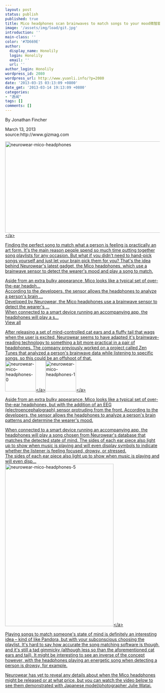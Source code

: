 ```yaml
---
layout: post
status: publish
published: true
title: Mico headphones scan brainwaves to match songs to your mood微智能耳机能扫描脑电波，为你找寻符合心情的歌曲
image: '/assets/img/load/git.jpg'
introduction: ''
main-class: ''
color: '#7D669E'
author:
  display_name: Honolily
  login: Honolily
  email: ''
  url: ''
author_login: Honolily
wordpress_id: 2080
wordpress_url: http://www.yuanli.info/?p=2080
date: '2013-03-15 03:13:09 +0800'
date_gmt: '2013-03-14 19:13:09 +0800'
categories:
- "逸闻"
tags: []
comments: []
---
```

<p>By Jonathan Fincher</p>
<p>March 13, 2013<br />
source:http:&#47;&#47;www.gizmag.com</p>
<p><a href="http:&#47;&#47;www.yuanli.info&#47;archives&#47;2080.html&#47;neurowear-mico-headphones" rel="attachment wp-att-2084"><img src="http:&#47;&#47;www.yuanli.info&#47;wp-content&#47;uploads&#47;2013&#47;03&#47;neurowear-mico-headphones.jpg" alt="neurowear-mico-headphones" width="530" height="297" class="aligncenter size-full wp-image-2084" &#47;><&#47;a></p>
<p>Finding the perfect song to match what a person is feeling is practically an art form. It's the main reason people spend so much time putting together song playlists for any occasion. But what if you didn't need to hand-pick songs yourself and just let your brain pick them for you? That's the idea behind Neurowear's latest gadget, the Mico headphones, which use a brainwave sensor to detect the wearer's mood and play a song to match.</p>
<p>    Aside from an extra bulky appearance, Mico looks like a typical set of over-the-ear headph...<br />
    According to the developers, the sensor allows the headphones to analyze a person's brain ...<br />
    Developed by Neurowear, the Mico headphones use a brainwave sensor to detect the wearer's ...<br />
    When connected to a smart device running an accompanying app, the headphones will play a s...<br />
    View all</p>
<p>After releasing a set of mind-controlled cat ears and a fluffy tail that wags when the user is excited, Neurowear seems to have adapted it's brainwave-reading technology to something a bit more practical in a pair of headphones. The company previously worked on a project called Zen Tunes that analyzed a person's brainwave data while listening to specific songs, so this could be an offshoot of that.<br />
<a href="http:&#47;&#47;www.yuanli.info&#47;archives&#47;2080.html&#47;neurowear-mico-headphones-0" rel="attachment wp-att-2082"><img src="http:&#47;&#47;www.yuanli.info&#47;wp-content&#47;uploads&#47;2013&#47;03&#47;neurowear-mico-headphones-0.jpg" alt="neurowear-mico-headphones-0" width="100" height="100" class="aligncenter size-full wp-image-2082" &#47;><&#47;a><a href="http:&#47;&#47;www.yuanli.info&#47;archives&#47;2080.html&#47;neurowear-mico-headphones-1" rel="attachment wp-att-2081"><img src="http:&#47;&#47;www.yuanli.info&#47;wp-content&#47;uploads&#47;2013&#47;03&#47;neurowear-mico-headphones-1.jpg" alt="neurowear-mico-headphones-1" width="100" height="100" class="aligncenter size-full wp-image-2081" &#47;><&#47;a></p>
<p>Aside from an extra bulky appearance, Mico looks like a typical set of over-the-ear headphones, but with the addition of an EEG (electroencephalograph) sensor protruding from the front. According to the developers, the sensor allows the headphones to analyze a person's brain patterns and determine the wearer's mood.</p>
<p>When connected to a smart device running an accompanying app, the headphones will play a song chosen from Neurowear's database that matches the detected state of mind. The sides of each ear piece also light up to show when music is playing and will even display symbols to indicate whether the listener is feeling focused, drowsy, or stressed.<br />
The sides of each ear piece also light up to show when music is playing and will even disp...<br />
<a href="http:&#47;&#47;www.yuanli.info&#47;archives&#47;2080.html&#47;neurowear-mico-headphones-5" rel="attachment wp-att-2083"><img src="http:&#47;&#47;www.yuanli.info&#47;wp-content&#47;uploads&#47;2013&#47;03&#47;neurowear-mico-headphones-5.jpg" alt="neurowear-mico-headphones-5" width="353" height="528" class="aligncenter size-full wp-image-2083" &#47;><&#47;a></p>
<p>Playing songs to match someone's state of mind is definitely an interesting idea &ndash; kind of like Pandora, but with your subconscious choosing the playlist. It's hard to say how accurate the song matching software is though, and it's still a tad gimmicky (although less so than the aforementioned cat ears and tail). It might be interesting to see an inverse of the concept however, with the headphones playing an energetic song when detecting a person is drowsy, for example.</p>
<p>Neurowear has yet to reveal any details about when the Mico headphones might be released or at what price, but you can watch the video below to see them demonstrated with Japanese model&#47;photographer Julie Watai.</p>
